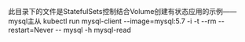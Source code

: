 此目录下的文件是StatefulSets控制结合Volume创建有状态应用的示例——mysql主从
kubectl run mysql-client --image=mysql:5.7 -i -t --rm --restart=Never -- mysql  -h mysql-read
